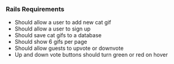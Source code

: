 ### Rails Requirements
* Should allow a user to add new cat gif
* Should allow a user to sign up
* Should save cat gifs to a database
* Should show 6 gifs per page
* Should allow guests to upvote or downvote
* Up and down vote buttons should turn green or red on hover
